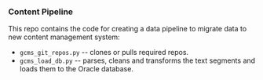 ### Content Pipeline

This repo contains the code for creating a data pipeline to migrate data to new content management system:

* `gcms_git_repos.py` -- clones or pulls required repos.
* `gcms_load_db.py` -- parses, cleans and transforms the text segments and loads them to the Oracle database.
